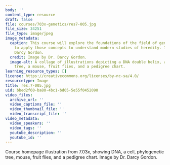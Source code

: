 ```yaml
---
body: ''
content_type: resource
draft: false
file: courses/703x-genetics/res7-005.jpg
file_size: 34251
file_type: image/jpeg
image_metadata:
  caption: This course will explore the foundations of the field of genetics and how
    to apply those concepts to understand modern studies of heredity. Image by Dr.
    Darcy Gordon.
  credit: Image by Dr. Darcy Gordon.
  image-alt: A collage of illustrations depicting a DNA double helix, a cell, a phylogenetic
    tree, a mouse, fruit flies, and a pedigree chart.
learning_resource_types: []
license: https://creativecommons.org/licenses/by-nc-sa/4.0/
resourcetype: Image
title: res.7-005.jpg
uid: bbed2f60-ba80-4bc1-bd05-5e55f0452090
video_files:
  archive_url: ''
  video_captions_file: ''
  video_thumbnail_file: ''
  video_transcript_file: ''
video_metadata:
  video_speakers: ''
  video_tags: ''
  youtube_description: ''
  youtube_id: ''
---
```

Course homepage illustration from 7.03x, showing DNA, a cell, phylogenetic tree, mouse, fruit flies, and a pedigree chart. Image by Dr. Darcy Gordon.